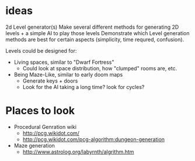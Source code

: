# ideas
2d Level generator(s)
Make several different methods for generating 2D levels + a simple AI to play those levels
Demonstrate which Level generation methods are best for certain aspects (simplicity, time requred, confusion).

Levels could be designed for:
  - Living spaces, similar to "Dwarf Fortress"
    - Could look at space distribution, how "clumped" rooms are, etc.
  - Being Maze-Like, similar to early doom maps
    - Generate keys + doors
    - Look for the AI taking a long time? look for cycles?

# Places to look
  - Procedural Genration wiki
    - http://pcg.wikidot.com/
    - http://pcg.wikidot.com/pcg-algorithm:dungeon-generation
  - Maze generation
    - http://www.astrolog.org/labyrnth/algrithm.htm

